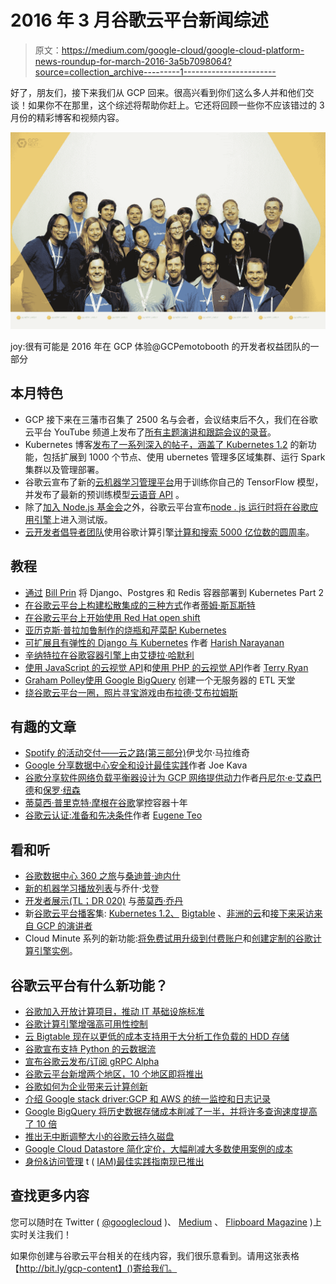 # 2016 年 3 月谷歌云平台新闻综述

> 原文：<https://medium.com/google-cloud/google-cloud-platform-news-roundup-for-march-2016-3a5b7098064?source=collection_archive---------1----------------------->

好了，朋友们，接下来我们从 GCP 回来。很高兴看到你们这么多人并和他们交谈！如果你不在那里，这个综述将帮助你赶上。它还将回顾一些你不应该错过的 3 月份的精彩博客和视频内容。

![](img/298db6d493e2e930d343a01f27468ca4.png)

joy:很有可能是 2016 年在 GCP 体验@GCPemotobooth 的开发者权益团队的一部分

## 本月特色

*   GCP 接下来在三藩市召集了 2500 名与会者，会议结束后不久，我们在谷歌云平台 YouTube 频道上发布了[所有主题演讲和跟踪会议的录音](https://www.youtube.com/user/googlecloudplatform/playlists?shelf_id=10&sort=dd&view=50)。
*   Kubernetes 博客[发布了一系列深入的帖子，涵盖了 Kubernetes 1.2](http://blog.kubernetes.io/2016/03/five-days-of-kubernetes-12.html) 的新功能，包括扩展到 1000 个节点、使用 ubernetes 管理多区域集群、运行 Spark 集群以及管理部署。
*   谷歌云宣布了新的[云机器学习管理平台](https://cloudplatform.googleblog.com/2016/03/Google-takes-Cloud-Machine-Learning-service-mainstream.html)用于训练你自己的 TensorFlow 模型，并发布了最新的预训练模型[云语音 API](https://cloud.google.com/speech/) 。
*   除了[加入 Node.js 基金会](https://nodejs.org/en/blog/announcements/welcome-google/)之外，谷歌云平台宣布[node . js 运行时将在谷歌应用引擎](https://cloudplatform.googleblog.com/2016/03/Node.js-on-Google-App-Engine-goes-beta.html)上进入测试版。
*   [云开发者倡导者团队](https://twitter.com/googlecloud/lists/developer-advocates/members)使用谷歌计算引擎[计算和搜索 5000 亿位数的圆周率](https://cloudplatform.googleblog.com/2016/03/calculating-and-searching-500-billion-digits-of-Pi.html)。

## 教程

*   [通过](/google-cloud/deploying-django-postgres-and-redis-containers-to-kubernetes-part-2-b287f7970a33#.rp99bgmt5) [Bill Prin](https://twitter.com/waprin_io) 将 Django、Postgres 和 Redis 容器部署到 Kubernetes Part 2
*   [在谷歌云平台上构建松散集成的三种方式](https://cloudplatform.googleblog.com/2016/03/three-ways-to-build-Slack-integrations-on-Google-Cloud-Platform.html)作者[蒂姆·斯瓦斯特](https://twitter.com/timswast)
*   [在谷歌云平台上开始使用 Red Hat open shift](https://cloudplatform.googleblog.com/2016/03/getting-started-with-Red-Hat-OpenShift-on-Google-Cloud-Platform.html)
*   [亚历克斯·普拉加鲁](http://blog.gorgias.io/deploying-flask-celery-with-docker-and-kubernetes/)[制作的烧瓶和芹菜配 Kubernetes](https://twitter.com/humanfromearth)
*   [可扩展且有弹性的 Django 与 Kubernetes](https://harishnarayanan.org/writing/kubernetes-django/) 作者 [Harish Narayanan](https://twitter.com/copingbear)
*   [辛纳特拉在谷歌容器引擎上](http://www.thagomizer.com/blog/2016/03/24/sinatra-on-gke.html)由[艾捷拉·哈默利](https://twitter.com/thagomizer_rb)
*   [使用 JavaScript 的云视觉 API](http://terrenceryan.com/blog/index.php/working-with-cloud-vision-api-from-javascript/)和[使用 PHP 的云视觉 API](http://terrenceryan.com/blog/index.php/working-with-cloud-vision-api-from-php/)作者 [Terry Ryan](https://twitter.com/tpryan)
*   [Graham Polley](http://blog.shinetech.com/2016/03/30/creating-a-serverless-etl-nirvana-using-google-bigquery/)[使用 Google BigQuery](https://twitter.com/polleyg) 创建一个无服务器的 ETL 天堂
*   [绕谷歌云平台一圈，照片寻宝游戏](/google-cloud/one-lap-around-google-cloud-platform-with-photo-scavenger-hunt-ca0487b620d3#.xsm9dthro)由[布拉德·艾布拉姆斯](https://twitter.com/brada)

## **有趣的文章**

*   [Spotify 的活动交付——云之路(第三部分)](https://labs.spotify.com/2016/03/10/spotifys-event-delivery-the-road-to-the-cloud-part-iii/)伊戈尔·马拉维奇
*   [Google 分享数据中心安全和设计最佳实践](https://cloudplatform.googleblog.com/2016/03/Google-shares-data-center-security-and-design-best-practices.html)作者 Joe Kava
*   [谷歌分享软件网络负载平衡器设计为 GCP 网络提供动力](https://cloudplatform.googleblog.com/2016/03/Google-shares-software-network-load-balancer-design-powering-GCP-networking.html)作者[丹尼尔·e·艾森巴德](https://twitter.com/eisenbud)和[保罗·纽森](https://twitter.com/newsons_nybbles)
*   [蒂莫西·普里克特·摩根](http://www.nextplatform.com/2016/03/22/decade-container-control-google/)[在谷歌](https://twitter.com/TDaytonPM)掌控容器十年
*   [谷歌云认证:准备和先决条件](http://cloudacademy.com/blog/google-cloud-certification/)作者 [Eugene Teo](https://twitter.com/eugeneteo)

## **看和听**

*   [谷歌数据中心 360 之旅](https://www.youtube.com/watch?v=zDAYZU4A3w0)与[桑迪普·迪内什](https://twitter.com/sandeepdinesh)
*   [新的机器学习播放列表](https://www.youtube.com/playlist?list=PLOU2XLYxmsIIuiBfYad6rFYQU_jL2ryal)与乔什·戈登
*   [开发者展示(TL；DR 020)](https://www.youtube.com/watch?v=j9FtQE9Pl68&index=25&list=PLOU2XLYxmsII8REpkzsy1bJHj6G1WEVA1) 与[蒂莫西·乔丹](https://twitter.com/timothyjordan)
*   新[谷歌云平台播客](http://www.gcppodcast.com)集: [Kubernetes 1.2、](https://www.gcppodcast.com/post/episode-16-kubernetes-1-dot-2-with-kelsey-hightower/) [Bigtable](https://www.gcppodcast.com/post/episode-18-bigtable-with-ian-lewis/) 、[非洲的云](https://www.gcppodcast.com/post/episode-17-the-cloud-in-africa-with-hiren-patel-and-dale-humby/)和[接下来采访来自 GCP 的演讲者](https://www.gcppodcast.com/post/episode-19-gcp-next/)
*   Cloud Minute 系列的新功能:[将免费试用升级到付费账户](https://www.youtube.com/watch?v=OmXuQxQ-4EE)和[创建定制的谷歌计算引擎实例](https://www.youtube.com/watch?v=mZsdm9mRc94)。

## **谷歌云平台有什么新功能？**

*   [谷歌加入开放计算项目，推动 IT 基础设施标准](https://cloudplatform.googleblog.com/2016/03/Google-joins-Open-Compute-Project-to-drive-standards-in-IT-infrastructure.html)
*   [谷歌计算引擎增强高可用性控制](https://cloudplatform.googleblog.com/2016/03/Google-Compute-Engine-boosts-high-availability-controls.html)
*   [云 Bigtable 现在以更低的成本支持用于大分析工作负载的 HDD 存储](https://cloud.google.com/blog/big-data/2016/03/cloud-bigtable-now-supports-hdd-storage-for-big-analytics-workloads-at-lower-cost)
*   [谷歌宣布支持 Python 的云数据流](https://cloud.google.com/blog/big-data/2016/03/google-announces-cloud-dataflow-with-python-support)
*   [宣布谷歌云发布/订阅 gRPC Alpha](https://cloud.google.com/blog/big-data/2016/03/announcing-grpc-alpha-for-google-cloud-pubsub)
*   [谷歌云平台新增两个地区，10 个地区即将推出](https://cloudplatform.googleblog.com/2016/03/announcing-two-new-Cloud-Platform-Regions-and-10-more-to-come_22.html)
*   [谷歌如何为企业带来云计算创新](https://cloudplatform.googleblog.com/2016/03/how-Google-is-bringing-cloud-computing-innovation-to-the-enterprise.html)
*   [介绍 Google stack driver:GCP 和 AWS 的统一监控和日志记录](https://cloudplatform.googleblog.com/2016/03/Google-Stackdriver-integrated-monitoring-and-logging-for-hybrid-cloud.html)
*   [Google BigQuery 将历史数据存储成本削减了一半，并将许多查询速度提高了 10 倍](https://cloud.google.com/blog/big-data/2016/03/google-bigquery-cuts-historical-data-storage-cost-in-half-and-accelerates-many-queries-by-10x)
*   [推出无中断调整大小的谷歌云持久磁盘](https://cloudplatform.googleblog.com/2016/03/introducing-Google-Cloud-Persistent-Disks-with-non-disruptive-online-resizing.html)
*   [Google Cloud Datastore 简化定价，大幅削减大多数使用案例的成本](https://cloudplatform.googleblog.com/2016/03/Google-Cloud-Datastore-simplifies-pricing-cuts-cost-dramatically-for-most-use-cases.html)
*   [身份&访问管理](https://cloud.google.com/iam/) t ( [IAM)最佳实践指南现已推出](https://cloudplatform.googleblog.com/2016/03/IAM-best-practice-guides-available-now.html)

## **查找更多内容**

您可以随时在 Twitter ( [@googlecloud](https://twitter.com/googlecloud) )、 [Medium](https://medium.com/google-cloud) 、 [Flipboard Magazine](https://flipboard.com/@googlecloud/google-cloud-platform-lfoqja31y) )上实时关注我们！

如果你创建与谷歌云平台相关的在线内容，我们很乐意看到。请用这张表格【http://bit.ly/gcp-content】()寄给我们。